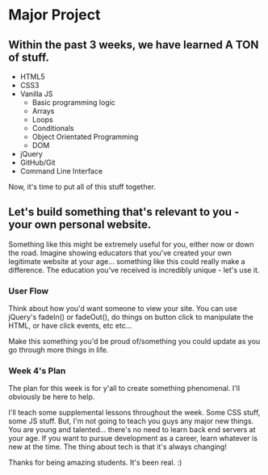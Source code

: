 # Major Project

## Within the past 3 weeks, we have learned A TON of stuff.

- HTML5
- CSS3
- Vanilla JS
	* Basic programming logic
	* Arrays
	* Loops
	* Conditionals
	* Object Orientated Programming
	* DOM
- jQuery
- GitHub/Git
- Command Line Interface

Now, it's time to put all of this stuff together.

## Let's build something that's relevant to you - your own personal website.

Something like this might be extremely useful for you, either now or down the road.  Imagine showing educators that you've created your own legitimate website at your age... something like this could really make a difference.  The education you've received is incredibly unique - let's use it.

### User Flow

Think about how you'd want someone to view your site.  You can use jQuery's fadeIn() or fadeOut(), do things on button click to manipulate the HTML, or have click events, etc etc...  

Make this something you'd be proud of/something you could update as you go through more things in life. 

### Week 4's Plan

The plan for this week is for y'all to create something phenomenal.  I'll obviously be here to help.

I'll teach some supplemental lessons throughout the week.  Some CSS stuff, some JS stuff.  But, I'm not going to teach you guys any major new things.  You are young and talented... there's no need to learn back end servers at your age.  If you want to pursue development as a career, learn whatever is new at the time.  The thing about tech is that it's always changing!

Thanks for being amazing students.  It's been real.  :)

